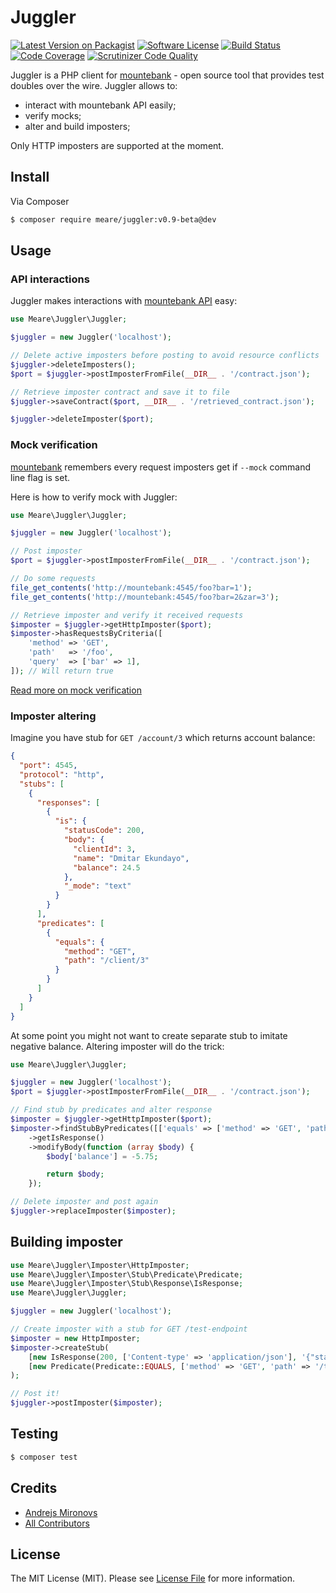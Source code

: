 # Juggler

[![Latest Version on Packagist][ico-packagist]][link-packagist]
[![Software License][ico-license]](LICENSE.md)
[![Build Status][ico-build]][link-build]
[![Code Coverage][ico-coverage]][link-coverage]
[![Scrutinizer Code Quality][ico-code-quality]][link-code-quality]

Juggler is a PHP client for [mountebank](http://www.mbtest.org/) - open source tool that provides test doubles over the wire. Juggler allows to:

* interact with mountebank API easily;
* verify mocks;
* alter and build imposters;

Only HTTP imposters are supported at the moment.

## Install

Via Composer

``` bash
$ composer require meare/juggler:v0.9-beta@dev
```

## Usage
### API interactions
Juggler makes interactions with [mountebank API](http://www.mbtest.org/docs/api/overview) easy:
``` php
use Meare\Juggler\Juggler;

$juggler = new Juggler('localhost');

// Delete active imposters before posting to avoid resource conflicts
$juggler->deleteImposters();
$port = $juggler->postImposterFromFile(__DIR__ . '/contract.json');

// Retrieve imposter contract and save it to file
$juggler->saveContract($port, __DIR__ . '/retrieved_contract.json');

$juggler->deleteImposter($port);
```
### Mock verification
[mountebank](http://www.mbtest.org/) remembers every request imposters get if `--mock` command line flag is set.

Here is how to verify mock with Juggler:
```php
use Meare\Juggler\Juggler;

$juggler = new Juggler('localhost');

// Post imposter
$port = $juggler->postImposterFromFile(__DIR__ . '/contract.json');

// Do some requests
file_get_contents('http://mountebank:4545/foo?bar=1');
file_get_contents('http://mountebank:4545/foo?bar=2&zar=3');

// Retrieve imposter and verify it received requests
$imposter = $juggler->getHttpImposter($port);
$imposter->hasRequestsByCriteria([
    'method' => 'GET',
    'path'   => '/foo',
    'query'  => ['bar' => 1],
]); // Will return true
```
[Read more on mock verification](http://www.mbtest.org/docs/api/mocks)
### Imposter altering
Imagine you have stub for `GET /account/3` which returns account balance:
```json
{
  "port": 4545,
  "protocol": "http",
  "stubs": [
    {
      "responses": [
        {
          "is": {
            "statusCode": 200,
            "body": {
              "clientId": 3,
              "name": "Dmitar Ekundayo",
              "balance": 24.5
            },
            "_mode": "text"
          }
        }
      ],
      "predicates": [
        {
          "equals": {
            "method": "GET",
            "path": "/client/3"
          }
        }
      ]
    }
  ]
}
```
At some point you might not want to create separate stub to imitate negative balance. Altering imposter will do the trick:
```php
use Meare\Juggler\Juggler;

$juggler = new Juggler('localhost');
$port = $juggler->postImposterFromFile(__DIR__ . '/contract.json');

// Find stub by predicates and alter response
$imposter = $juggler->getHttpImposter($port);
$imposter->findStubByPredicates([['equals' => ['method' => 'GET', 'path' => '/account/3']]])
    ->getIsResponse()
    ->modifyBody(function (array $body) {
        $body['balance'] = -5.75;

        return $body;
    });

// Delete imposter and post again
$juggler->replaceImposter($imposter);
```
## Building imposter
```php
use Meare\Juggler\Imposter\HttpImposter;
use Meare\Juggler\Imposter\Stub\Predicate\Predicate;
use Meare\Juggler\Imposter\Stub\Response\IsResponse;
use Meare\Juggler\Juggler;

$juggler = new Juggler('localhost');

// Create imposter with a stub for GET /test-endpoint
$imposter = new HttpImposter;
$imposter->createStub(
    [new IsResponse(200, ['Content-type' => 'application/json'], '{"status":200}')],
    [new Predicate(Predicate::EQUALS, ['method' => 'GET', 'path' => '/test-endpoint'])]
);

// Post it!
$juggler->postImposter($imposter);

```
## Testing

``` bash
$ composer test
```

## Credits

- [Andrejs Mironovs][link-author]
- [All Contributors][link-contributors]

## License

The MIT License (MIT). Please see [License File](LICENSE.md) for more information.

[ico-packagist]: https://img.shields.io/packagist/v/meare/juggler.svg?style=flat-square
[ico-license]: https://img.shields.io/badge/license-MIT-brightgreen.svg?style=flat-square
[ico-build]: https://scrutinizer-ci.com/g/meare/juggler/badges/build.png?b=master
[ico-coverage]: https://scrutinizer-ci.com/g/meare/juggler/badges/coverage.png?b=master
[ico-code-quality]: https://scrutinizer-ci.com/g/meare/juggler/badges/quality-score.png?b=master

[link-packagist]: https://packagist.org/packages/meare/juggler
[link-build]: https://scrutinizer-ci.com/g/meare/juggler/build-status/master
[link-coverage]: https://scrutinizer-ci.com/g/meare/juggler/?branch=master
[link-code-quality]: https://scrutinizer-ci.com/g/meare/juggler/?branch=master

[link-author]: https://github.com/meare
[link-contributors]: ../../contributors
